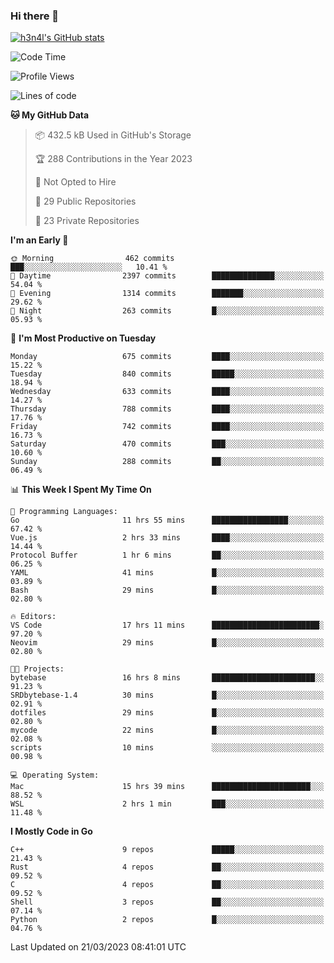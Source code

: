 ### Hi there 👋

[![h3n4l's GitHub stats](https://github-readme-stats.vercel.app/api?username=h3n4l&count_private=true&show_icons=true&theme=radical)](https://github.com/h3n4l/github-readme-stats)

<!--START_SECTION:waka-->
![Code Time](http://img.shields.io/badge/Code%20Time-1%2C052%20hrs%2025%20mins-blue)

![Profile Views](http://img.shields.io/badge/Profile%20Views-1-blue)

![Lines of code](https://img.shields.io/badge/From%20Hello%20World%20I%27ve%20Written-2.7%20million%20lines%20of%20code-blue)

**🐱 My GitHub Data** 

> 📦 432.5 kB Used in GitHub's Storage 
 > 
> 🏆 288 Contributions in the Year 2023
 > 
> 🚫 Not Opted to Hire
 > 
> 📜 29 Public Repositories 
 > 
> 🔑 23 Private Repositories 
 > 
**I'm an Early 🐤** 

```text
🌞 Morning                462 commits         ███░░░░░░░░░░░░░░░░░░░░░░   10.41 % 
🌆 Daytime                2397 commits        ██████████████░░░░░░░░░░░   54.04 % 
🌃 Evening                1314 commits        ███████░░░░░░░░░░░░░░░░░░   29.62 % 
🌙 Night                  263 commits         █░░░░░░░░░░░░░░░░░░░░░░░░   05.93 % 
```
📅 **I'm Most Productive on Tuesday** 

```text
Monday                   675 commits         ████░░░░░░░░░░░░░░░░░░░░░   15.22 % 
Tuesday                  840 commits         █████░░░░░░░░░░░░░░░░░░░░   18.94 % 
Wednesday                633 commits         ████░░░░░░░░░░░░░░░░░░░░░   14.27 % 
Thursday                 788 commits         ████░░░░░░░░░░░░░░░░░░░░░   17.76 % 
Friday                   742 commits         ████░░░░░░░░░░░░░░░░░░░░░   16.73 % 
Saturday                 470 commits         ███░░░░░░░░░░░░░░░░░░░░░░   10.60 % 
Sunday                   288 commits         ██░░░░░░░░░░░░░░░░░░░░░░░   06.49 % 
```


📊 **This Week I Spent My Time On** 

```text
💬 Programming Languages: 
Go                       11 hrs 55 mins      █████████████████░░░░░░░░   67.42 % 
Vue.js                   2 hrs 33 mins       ████░░░░░░░░░░░░░░░░░░░░░   14.44 % 
Protocol Buffer          1 hr 6 mins         ██░░░░░░░░░░░░░░░░░░░░░░░   06.25 % 
YAML                     41 mins             █░░░░░░░░░░░░░░░░░░░░░░░░   03.89 % 
Bash                     29 mins             █░░░░░░░░░░░░░░░░░░░░░░░░   02.80 % 

🔥 Editors: 
VS Code                  17 hrs 11 mins      ████████████████████████░   97.20 % 
Neovim                   29 mins             █░░░░░░░░░░░░░░░░░░░░░░░░   02.80 % 

🐱‍💻 Projects: 
bytebase                 16 hrs 8 mins       ███████████████████████░░   91.23 % 
SRDbytebase-1.4          30 mins             █░░░░░░░░░░░░░░░░░░░░░░░░   02.91 % 
dotfiles                 29 mins             █░░░░░░░░░░░░░░░░░░░░░░░░   02.80 % 
mycode                   22 mins             █░░░░░░░░░░░░░░░░░░░░░░░░   02.08 % 
scripts                  10 mins             ░░░░░░░░░░░░░░░░░░░░░░░░░   00.98 % 

💻 Operating System: 
Mac                      15 hrs 39 mins      ██████████████████████░░░   88.52 % 
WSL                      2 hrs 1 min         ███░░░░░░░░░░░░░░░░░░░░░░   11.48 % 
```

**I Mostly Code in Go** 

```text
C++                      9 repos             █████░░░░░░░░░░░░░░░░░░░░   21.43 % 
Rust                     4 repos             ██░░░░░░░░░░░░░░░░░░░░░░░   09.52 % 
C                        4 repos             ██░░░░░░░░░░░░░░░░░░░░░░░   09.52 % 
Shell                    3 repos             ██░░░░░░░░░░░░░░░░░░░░░░░   07.14 % 
Python                   2 repos             █░░░░░░░░░░░░░░░░░░░░░░░░   04.76 % 
```




 Last Updated on 21/03/2023 08:41:01 UTC
<!--END_SECTION:waka-->

